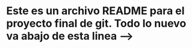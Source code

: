 # Este es un archivo README para el proyecto final de git. Todo lo nuevo va abajo de esta linea -->


